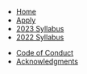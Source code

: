 <!-- docs/_sidebar.md -->

- [Home](/)
- [Apply](apply.md "Apply")
- [2023 Syllabus](2023/ "2023")
- [2022 Syllabus](2022/ "2022")
<!-- - [Resources](resources.md "Resources") -->
- [Code of Conduct](code-of-conduct.md "Code of Conduct")
- [Acknowledgments](acknowledgments "Acknowledgements")
